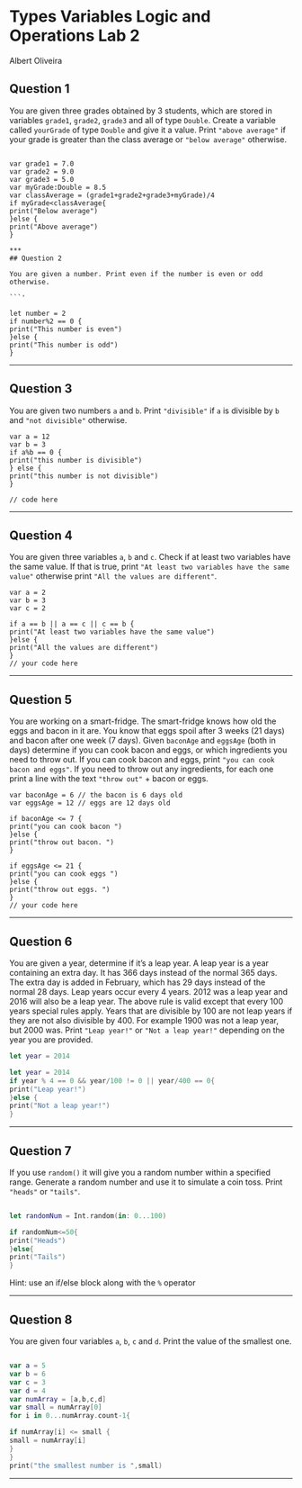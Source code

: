 # Types Variables Logic and Operations Lab 2

Albert Oliveira

## Question 1

You are given three grades obtained by 3 students, which are stored in variables `grade1`, `grade2`, `grade3` and all of type `Double`.
Create a variable called `yourGrade` of type `Double` and give it a value.
Print `"above average"` if your grade is greater than the class average or `"below average"` otherwise.

```

var grade1 = 7.0
var grade2 = 9.0
var grade3 = 5.0
var myGrade:Double = 8.5
var classAverage = (grade1+grade2+grade3+myGrade)/4
if myGrade<classAverage{
print("Below average")
}else {
print("Above average")
}

***
## Question 2

You are given a number. Print even if the number is even or odd otherwise.

```'

let number = 2
if number%2 == 0 {
print("This number is even")
}else {
print("This number is odd")
}

```

***
## Question 3

You are given two numbers `a` and `b`. Print `"divisible"` if `a` is divisible by `b` and `"not divisible"` otherwise.

```
var a = 12
var b = 3
if a%b == 0 {
print("this number is divisible")
} else {
print("this number is not divisible")
}

// code here
```

***
## Question 4

You are given three variables `a`, `b` and `c`. Check if at least two variables have the same value. If that is true, print `"At least two variables have the same value"` otherwise print `"All the values are different"`.

```
var a = 2
var b = 3
var c = 2

if a == b || a == c || c == b {
print("At least two variables have the same value")
}else {
print("All the values are different")
}
// your code here
```

***
## Question 5

You are working on a smart-fridge. The smart-fridge knows how old the eggs and bacon in it are. You know that eggs spoil after 3 weeks (21 days) and bacon after one week (7 days). Given `baconAge` and `eggsAge` (both in days) determine if you can cook bacon and eggs, or which ingredients you need to throw out. If you can cook bacon and eggs, print `"you can cook bacon and eggs"`. If you need to throw out any ingredients, for each one print a line with the text `"throw out"` + bacon or eggs.

```
var baconAge = 6 // the bacon is 6 days old
var eggsAge = 12 // eggs are 12 days old

if baconAge <= 7 {
print("you can cook bacon ")
}else {
print("throw out bacon. ")
}

if eggsAge <= 21 {
print("you can cook eggs ")
}else {
print("throw out eggs. ")
}
// your code here
```

***
## Question 6

You are given a year, determine if it’s a leap year. A leap year is a year containing an extra day. It has 366 days instead of the normal 365 days. The extra day is added in February, which has 29 days instead of the normal 28 days. Leap years occur every 4 years. 2012 was a leap year and 2016 will also be a leap year.
The above rule is valid except that every 100 years special rules apply. Years that are divisible by 100 are not leap years if they are not also divisible by 400. For example 1900 was not a leap year, but 2000 was. Print `"Leap year!"` or `"Not a leap year!"` depending on the year you are provided.

```swift
let year = 2014

let year = 2014
if year % 4 == 0 && year/100 != 0 || year/400 == 0{
print("Leap year!")
}else {
print("Not a leap year!")
}
```

***
## Question 7

If you use `random()` it will give you a random number within a specified range. Generate a random number and use it to simulate a coin toss. Print `"heads"` or `"tails"`.

```swift

let randomNum = Int.random(in: 0...100)

if randomNum<=50{
print("Heads")
}else{
print("Tails")
}

```

Hint: use an if/else block along with the `%` operator

***
## Question 8

You are given four variables `a`, `b`, `c` and `d`. Print the value of the smallest one.

```swift

var a = 5
var b = 6
var c = 3
var d = 4
var numArray = [a,b,c,d]
var small = numArray[0]
for i in 0...numArray.count-1{

if numArray[i] <= small {
small = numArray[i]
}
}
print("the smallest number is ",small)

```
***

